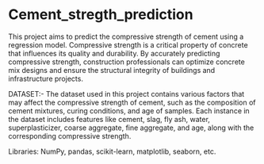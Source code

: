 # Cement_stregth_prediction
This project aims to predict the compressive strength of cement using a regression model. Compressive strength is a critical property of concrete that influences its quality and durability. By accurately predicting compressive strength, construction professionals can optimize concrete mix designs and ensure the structural integrity of buildings and infrastructure projects.


DATASET:- The dataset used in this project contains various factors that may affect the compressive strength of cement, such as the composition of cement mixtures, curing conditions, and age of samples. Each instance in the dataset includes features like cement, slag, fly ash, water, superplasticizer, coarse aggregate, fine aggregate, and age, along with the corresponding compressive strength.


Libraries: NumPy, pandas, scikit-learn, matplotlib, seaborn, etc.
